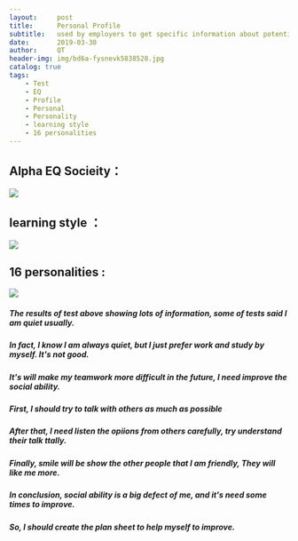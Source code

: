 ```yaml
---
layout:     post
title:      Personal Profile
subtitle:   used by employers to get specific information about potential employees.
date:       2019-03-30
author:     QT
header-img: img/bd6a-fysnevk5838528.jpg 
catalog: true
tags:
    - Test
    - EQ
    - Profile
    - Personal
    - Personality
    - learning style
    - 16 personalities
---
```


## Alpha EQ Socieity：

[![]( https://github.com/QianyuTeng/QianyuTeng.github.io/blob/master/img/1554006182672.jpg)](http://qianyuteng.github.io/)

## learning style ：

[![]( https://github.com/QianyuTeng/QianyuTeng.github.io/blob/master/img/1553928866155.jpg)](http://qianyuteng.github.io/)

## 16 personalities :

[![]( https://github.com/QianyuTeng/QianyuTeng.github.io/blob/master/img/1554005514060.jpg)](http://qianyuteng.github.io/)

##### The results of test above showing lots of information, some of tests said I am quiet usually.
##### In fact, I know I am always quiet, but I just prefer work and study by myself. It's not good.
##### It's will make my teamwork more difficult in the future, I need improve the social ability.
##### First, I should try to talk with others as much as possible
##### After that, I need listen the opiions from others carefully, try understand their talk ttally.
##### Finally, smile will be show the other people that I am friendly, They will like me more.
##### In conclusion, social ability is a big defect of me, and it's need some times to improve.
##### So, I should create the plan sheet to help myself to improve.
 
